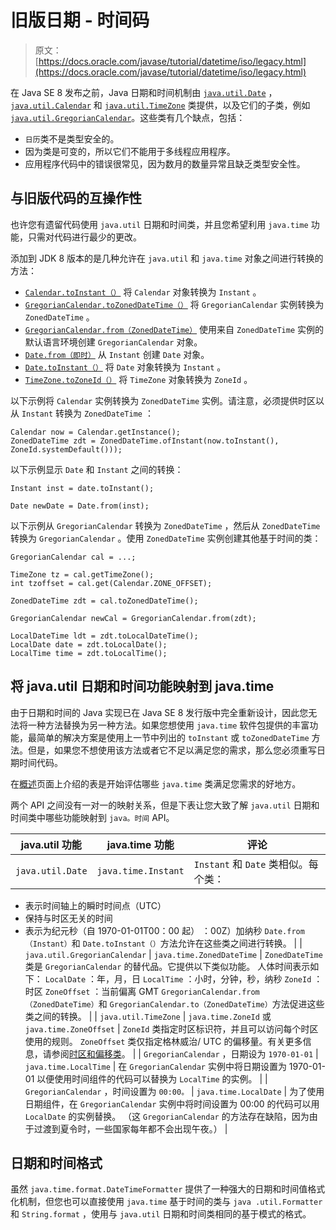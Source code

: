 # 旧版日期 - 时间码

> 原文： [https://docs.oracle.com/javase/tutorial/datetime/iso/legacy.html](https://docs.oracle.com/javase/tutorial/datetime/iso/legacy.html)

在 Java SE 8 发布之前，Java 日期和时间机制由 [`java.util.Date`](https://docs.oracle.com/javase/8/docs/api/java/util/Date.html) ， [`java.util.Calendar`](https://docs.oracle.com/javase/8/docs/api/java/util/Calendar.html) 和 [`java.util.TimeZone`](https://docs.oracle.com/javase/8/docs/api/java/util/TimeZone.html) 类提供，以及它们的子类，例如 [`java.util.GregorianCalendar`](https://docs.oracle.com/javase/8/docs/api/java/util/GregorianCalendar.html)。这些类有几个缺点，包括：

*   `日历`类不是类型安全的。
*   因为类是可变的，所以它们不能用于多线程应用程序。
*   应用程序代码中的错误很常见，因为数月的数量异常且缺乏类型安全性。

## 与旧版代码的互操作性

也许您有遗留代码使用 `java.util` 日期和时间类，并且您希望利用 `java.time` 功能，只需对代码进行最少的更改。

添加到 JDK 8 版本的是几种允许在 `java.util` 和 `java.time` 对象之间进行转换的方法：

*   [`Calendar.toInstant（）`](https://docs.oracle.com/javase/8/docs/api/java/util/Calendar.html#toInstant--) 将 `Calendar` 对象转换为 `Instant` 。
*   [`GregorianCalendar.toZonedDateTime（）`](https://docs.oracle.com/javase/8/docs/api/java/util/GregorianCalendar.html#toZonedDateTime--) 将 `GregorianCalendar` 实例转换为 `ZonedDateTime` 。
*   [`GregorianCalendar.from（ZonedDateTime）`](https://docs.oracle.com/javase/8/docs/api/java/util/GregorianCalendar.html#from-java.time.ZonedDateTime-) 使用来自 `ZonedDateTime` 实例的默认语言环境创建 `GregorianCalendar` 对象。
*   [`Date.from（即时）`](https://docs.oracle.com/javase/8/docs/api/java/util/Date.html#from-java.time.Instant-) 从 `Instant` 创建 `Date` 对象。
*   [`Date.toInstant（）`](https://docs.oracle.com/javase/8/docs/api/java/util/Date.html#toInstant--) 将 `Date` 对象转换为 `Instant` 。
*   [`TimeZone.toZoneId（）`](https://docs.oracle.com/javase/8/docs/api/java/util/TimeZone.html#toZoneId--) 将 `TimeZone` 对象转换为 `ZoneId` 。

以下示例将 `Calendar` 实例转换为 `ZonedDateTime` 实例。请注意，必须提供时区以从 `Instant` 转换​​为 `ZonedDateTime` ：

```
Calendar now = Calendar.getInstance();
ZonedDateTime zdt = ZonedDateTime.ofInstant(now.toInstant(), ZoneId.systemDefault()));

```

以下示例显示 `Date` 和 `Instant` 之间的转换：

```
Instant inst = date.toInstant();

Date newDate = Date.from(inst);

```

以下示例从 `GregorianCalendar` 转换为 `ZonedDateTime` ，然后从 `ZonedDateTime` 转换​​为 `GregorianCalendar` 。使用 `ZonedDateTime` 实例创建其他基于时间的类：

```
GregorianCalendar cal = ...;

TimeZone tz = cal.getTimeZone();
int tzoffset = cal.get(Calendar.ZONE_OFFSET);

ZonedDateTime zdt = cal.toZonedDateTime();

GregorianCalendar newCal = GregorianCalendar.from(zdt);

LocalDateTime ldt = zdt.toLocalDateTime();
LocalDate date = zdt.toLocalDate();
LocalTime time = zdt.toLocalTime();

```

## 将 java.util 日期和时间功能映射到 java.time

由于日期和时间的 Java 实现已在 Java SE 8 发行版中完全重新设计，因此您无法将一种方法替换为另一种方法。如果您想使用 `java.time` 软件包提供的丰富功能，最简单的解决方案是使用上一节中列出的 `toInstant` 或 `toZonedDateTime` 方法。但是，如果您不想使用该方法或者它不足以满足您的需求，那么您必须重写日期时间代码。

在[概述](overview.html)页面上介绍的表是开始评估哪些 `java.time` 类满足您需求的好地方。

两个 API 之间没有一对一的映射关系，但是下表让您大致了解 `java.util` 日期和时间类中哪些功能映射到 `java。时间` API。

| java.util 功能 | java.time 功能 | 评论 |
| --- | --- | --- |
| `java.util.Date` | `java.time.Instant` | `Instant` 和 `Date` 类相似。每个类：
- 表示时间轴上的瞬时时间点（UTC）
- 保持与时区无关的时间
- 表示为纪元秒（自 1970-01-01T00：00 起） ：00Z）加纳秒
`Date.from（Instant）`和 `Date.toInstant（）`方法允许在这些类之间进行转换。 |
| `java.util.GregorianCalendar` | `java.time.ZonedDateTime` | `ZonedDateTime` 类是 `GregorianCalendar` 的替代品。它提供以下类似功能。
人体时间表示如下：
`LocalDate` ：年，月，日
`LocalTime` ：小时，分钟，秒，纳秒
`ZoneId` ：时区
`ZoneOffset` ：当前偏离 GMT
`GregorianCalendar.from（ZonedDateTime）`和 `GregorianCalendar.to（ZonedDateTime）`方法促进这些类之间的转换。 |
| `java.util.TimeZone` | `java.time.ZoneId` 或 `java.time.ZoneOffset` | `ZoneId` 类指定时区标识符，并且可以访问每个时区使用的规则。 `ZoneOffset` 类仅指定格林威治/ UTC 的偏移量。有关更多信息，请参阅[时区和偏移类](timezones.html)。 |
| `GregorianCalendar` ，日期设为 `1970-01-01` | `java.time.LocalTime` | 在 `GregorianCalendar` 实例中将日期设置为 1970-01-01 以便使用时间组件的代码可以替换为 `LocalTime` 的实例。 |
| `GregorianCalendar` ，时间设置为 `00:00。` | `java.time.LocalDate` | 为了使用日期组件，在 `GregorianCalendar` 实例中将时间设置为 00:00 的代码可以用 `LocalDate` 的实例替换。 （这 `GregorianCalendar` 的方法存在缺陷，因为由于过渡到夏令时，一些国家每年都不会出现午夜。） |

## 日期和时间格式

虽然 `java.time.format.DateTimeFormatter` 提供了一种强大的日期和时间值格式化机制，但您也可以直接使用 `java.time` 基于时间的类与 `java .util.Formatter` 和 `String.format` ，使用与 `java.util` 日期和时间类相同的基于模式的格式。